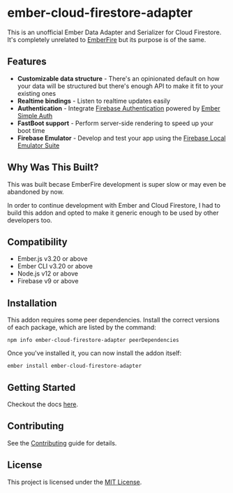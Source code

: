 ember-cloud-firestore-adapter
==============================================================================

This is an unofficial Ember Data Adapter and Serializer for Cloud Firestore. It's completely unrelated to [EmberFire](https://github.com/firebase/emberfire) but its purpose is of the same.

Features
------------------------------------------------------------------------------

- **Customizable data structure** - There's an opinionated default on how your data will be structured but there's enough API to make it fit to your existing ones
- **Realtime bindings** - Listen to realtime updates easily
- **Authentication** - Integrate [Firebase Authentication](https://firebase.google.com/products/auth/) powered by [Ember Simple Auth](https://github.com/simplabs/ember-simple-auth)
- **FastBoot support** - Perform server-side rendering to speed up your boot time
- **Firebase Emulator** - Develop and test your app using the [Firebase Local Emulator Suite](https://firebase.google.com/docs/emulator-suite)

Why Was This Built?
------------------------------------------------------------------------------

This was built becase EmberFire development is super slow or may even be abandoned by now.

In order to continue development with Ember and Cloud Firestore, I had to build this addon and opted to make it generic enough to be used by other developers too.

Compatibility
------------------------------------------------------------------------------

* Ember.js v3.20 or above
* Ember CLI v3.20 or above
* Node.js v12 or above
* Firebase v9 or above

Installation
------------------------------------------------------------------------------

This addon requires some peer dependencies. Install the correct versions of each package, which are listed by the command:

```
npm info ember-cloud-firestore-adapter peerDependencies
```

Once you've installed it, you can now install the addon itself:

```
ember install ember-cloud-firestore-adapter
```

Getting Started
------------------------------------------------------------------------------

Checkout the docs [here](docs/getting-started.md).

Contributing
------------------------------------------------------------------------------

See the [Contributing](CONTRIBUTING.md) guide for details.


License
------------------------------------------------------------------------------

This project is licensed under the [MIT License](LICENSE.md).
